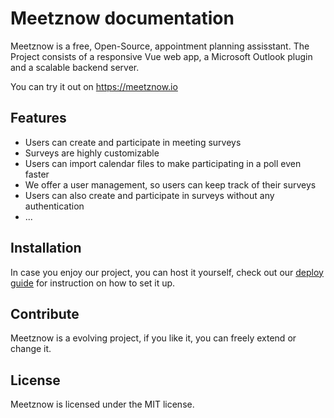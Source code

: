 Meetznow documentation
========

Meetznow is a free, Open-Source, appointment planning assisstant.
The Project consists of a responsive Vue web app, a Microsoft Outlook plugin and a scalable backend server.

You can try it out on https://meetznow.io


Features
--------

- Users can create and participate in meeting surveys
- Surveys are highly customizable
- Users can import calendar files to make participating in a poll even faster
- We offer a user management, so users can keep track of their surveys
- Users can also create and participate in surveys without any authentication
- ...

Installation
------------

In case you enjoy our project, you can host it yourself, check out our [deploy guide](/en/Guide/deploy) for instruction on how to set it up.

Contribute
----------

Meetznow is a evolving project, if you like it, you can freely extend or change it.


License
-------

Meetznow is licensed under the MIT license.